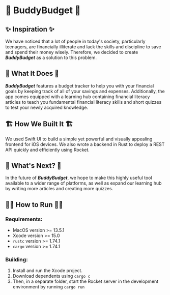 # 💸 BuddyBudget 💸

## ✨ Inspiration ✨
We have noticed that a lot of people in today's society, particularly teenagers, are financially illiterate and lack the skills and discipline to save and spend their money wisely. Therefore, we decided to create _**BuddyBudget**_ as a solution to this problem.

## 🤖 What It Does 🤖
_**BuddyBudget**_ features a budget tracker to help you with your financial goals by keeping track of all of your savings and expenses. Additionally, the app comes equipped with a learning hub containing financial literacy articles to teach you fundamental financial literacy skills and short quizzes to test your newly acquired knowledge.

## 🏗 How We Built It 🏗
We used Swift UI to build a simple yet powerful and visually appealing frontend for iOS devices. We also wrote a backend in Rust to deploy a REST API quickly and efficiently using Rocket.

## 👀 What's Next? 👀
In the future of _**BuddyBudget**_, we hope to make this highly useful tool available to a wider range of platforms, as well as expand our learning hub by writing more articles and creating more quizzes.

## 👨‍💻 How to Run 👨‍💻

### Requirements:

- MacOS version >= 13.5.1
- Xcode version >= 15.0
- `rustc` version >= 1.74.1
- `cargo` version >= 1.74.1

### Building:

1. Install and run the Xcode project.
2. Download dependents using `cargo c`
3. Then, in a separate folder, start the Rocket server in the development environment by running `cargo run`

